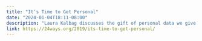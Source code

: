 ```yaml
---
title: "It’s Time to Get Personal"
date: "2024-01-04T18:11-08:00"
description: "Laura Kalbag discusses the gift of personal data we give to Big Tech when we share information on its platforms, and how reviving ye olde personal website can be one way to stay in control of the content we share and the data we leak. Christmas is a time for giving, but know what you’re giving to whom."
link: https://24ways.org/2019/its-time-to-get-personal/
---
```

